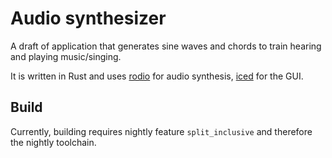 # Audio synthesizer

A draft of application that generates sine waves and chords to train hearing and playing music/singing.

It is written in Rust and uses [rodio](https://crates.io/crates/rodio) for audio synthesis, [iced](https://crates.io/crates/iced) for the GUI.

## Build

Currently, building requires nightly feature `split_inclusive` and therefore the nightly toolchain.
